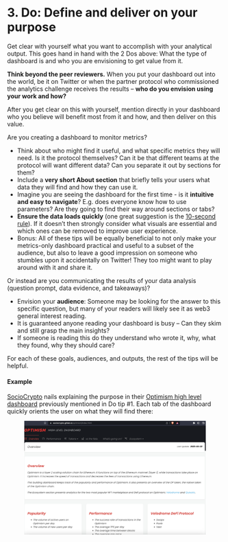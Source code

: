 # 3. Do: Define and deliver on your purpose

Get clear with yourself what you want to accomplish with your analytical output. This goes hand in hand with the 2 Dos above: What the type of dashboard is and who you are envisioning to get value from it.

**Think beyond the peer reviewers.** When you put your dashboard out into the world, be it on Twitter or when the partner protocol who commissioned the analytics challenge receives the results – **who do you envision using your work and how?**

After you get clear on this with yourself, mention directly in your dashboard who you believe will benefit most from it and how, and then deliver on this value.

Are you creating a dashboard to monitor metrics?

* Think about who might find it useful, and what specific metrics they will need. Is it the protocol themselves? Can it be that different teams at the protocol will want different data? Can you separate it out by sections for them?
* Include a **very short About section** that briefly tells your users what data they will find and how they can use it.
* Imagine you are seeing the dashboard for the first time - is it **intuitive and easy to navigate**? E.g. does everyone know how to use parameters? Are they going to find their way around sections or tabs?
* **Ensure the data loads quickly** (one great suggestion is the [10-second rule](https://discord.com/channels/902943676685230100/903386079955128412/1073618483134349404)). If it doesn’t then strongly consider what visuals are essential and which ones can be removed to improve user experience.
* Bonus: All of these tips will be equally beneficial to not only make your metrics-only dashboard practical and useful to a subset of the audience, but also to leave a good impression on someone who stumbles upon it accidentally on Twitter! They too might want to play around with it and share it.

Or instead are you communicating the results of your data analysis (question prompt, data evidence, and takeaways)?

* Envision your **audience**: Someone may be looking for the answer to this specific question, but many of your readers will likely see it as web3 general interest reading.
* It is guaranteed anyone reading your dashboard is busy – Can they skim and still grasp the main insights?
* If someone is reading this do they understand who wrote it, why, what they found, why they should care?

For each of these goals, audiences, and outputs, the rest of the tips will be helpful.

#### Example

[SocioCrypto](https://twitter.com/SocioCrypto) nails explaining the purpose in their [Optimism high level dashboard](https://sociocrypto.gitlab.io/optimism/index.html) previously mentioned in Do tip #1. Each tab of the dashboard quickly orients the user on what they will find there:

<figure><img src="../../../.gitbook/assets/Screenshot_2023-02-24_at_1.29.35_PM.png" alt=""><figcaption></figcaption></figure>
